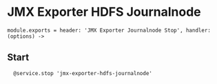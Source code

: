 
# JMX Exporter HDFS Journalnode

    module.exports = header: 'JMX Exporter Journalnode Stop', handler: (options) ->

## Start

      @service.stop 'jmx-exporter-hdfs-journalnode'
